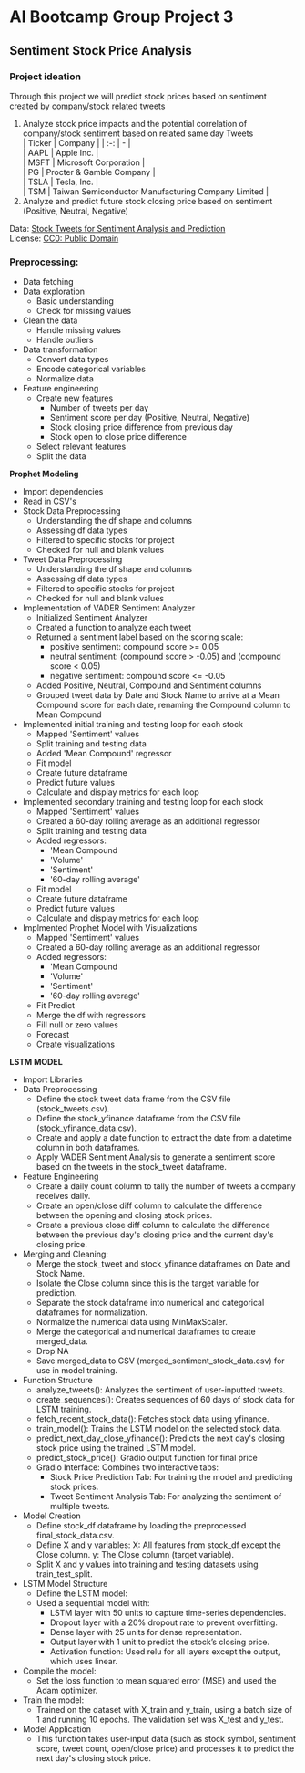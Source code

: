 # AI Bootcamp Group Project 3
## Sentiment Stock Price Analysis

### Project ideation
Through this project we will predict stock prices based on sentiment created by company/stock related tweets  

1. Analyze stock price impacts and the potential correlation of company/stock sentiment based on related same day Tweets  
   | Ticker | Company |
   | :-: | - |  
   | AAPL | Apple Inc. |  
   | MSFT | Microsoft Corporation |  
   | PG | Procter & Gamble Company |  
   | TSLA | Tesla, Inc. |  
   | TSM | Taiwan Semiconductor Manufacturing Company Limited |  
3. Analyze and predict future stock closing price based on sentiment (Positive, Neutral, Negative)

Data: [Stock Tweets for Sentiment Analysis and Prediction](https://www.kaggle.com/datasets/equinxx/stock-tweets-for-sentiment-analysis-and-prediction?resource=download)  
License: [CC0: Public Domain](https://creativecommons.org/publicdomain/zero/1.0/)

### Preprocessing:
   - Data fetching
   - Data exploration
      - Basic understanding
      - Check for missing values
   - Clean the data
      - Handle missing values
      - Handle outliers
   - Data transformation
      - Convert data types
      - Encode categorical variables
      - Normalize data
   - Feature engineering
      - Create new features
         - Number of tweets per day
         - Sentiment score per day (Positive, Neutral, Negative)
         - Stock closing price difference from previous day
         - Stock open to close price difference
      - Select relevant features
      - Split the data


**Prophet Modeling**
- Import dependencies
- Read in CSV's
- Stock Data Preprocessing
  - Understanding the df shape and columns
  - Assessing df data types
  - Filtered to specific stocks for project
  - Checked for null and blank values
- Tweet Data Preprocessing
  - Understanding the df shape and columns
  - Assessing df data types
  - Filtered to specific stocks for project
  - Checked for null and blank values
- Implementation of VADER Sentiment Analyzer
  - Initialized Sentiment Analyzer
  - Created a function to analyze each tweet
   - Returned a sentiment label based on the scoring scale:
      - positive sentiment: compound score >= 0.05
      - neutral sentiment: (compound score > -0.05) and (compound score < 0.05)
      - negative sentiment: compound score <= -0.05
   - Added Positive, Neutral, Compound and Sentiment columns
   - Grouped tweet data by Date and Stock Name to arrive at a Mean Compound score for each date, renaming the Compound column to Mean Compound
- Implemented initial training and testing loop for each stock
   - Mapped 'Sentiment' values
   - Split training and testing data
   - Added 'Mean Compound' regressor
   - Fit model
   - Create future dataframe
   - Predict future values
   - Calculate and display metrics for each loop
- Implemented secondary training and testing loop for each stock
   - Mapped 'Sentiment' values
   - Created a 60-day rolling average as an additional regressor
   - Split training and testing data
   - Added regressors:
      - 'Mean Compound
      - 'Volume'
      - 'Sentiment'
      - '60-day rolling average'
   - Fit model
   - Create future dataframe
   - Predict future values
   - Calculate and display metrics for each loop
- Implmented Prophet Model with Visualizations
   - Mapped 'Sentiment' values
   - Created a 60-day rolling average as an additional regressor
   - Added regressors:
      - 'Mean Compound
      - 'Volume'
      - 'Sentiment'
      - '60-day rolling average'
   - Fit Predict
   - Merge the df with regressors
   - Fill null or zero values
   - Forecast
   - Create visualizations



**LSTM MODEL**
- Import Libraries
- Data Preprocessing
   - Define the stock tweet data frame from the CSV file (stock_tweets.csv).
   - Define the stock_yfinance dataframe from the CSV file (stock_yfinance_data.csv).
    - Create and apply a date function to extract the date from a datetime column in both dataframes.
   - Apply VADER Sentiment Analysis to generate a sentiment score based on the tweets in the stock_tweet dataframe.
- Feature Engineering
   - Create a daily count column to tally the number of tweets a company receives daily.
   - Create an open/close diff column to calculate the difference between the opening and closing stock prices.
   - Create a previous close diff column to calculate the difference between the previous day's closing price and the current day's closing price.
- Merging and Cleaning:
    - Merge the stock_tweet and stock_yfinance dataframes on Date and Stock Name.
    - Isolate the Close column since this is the target variable for prediction.
    - Separate the stock dataframe into numerical and categorical dataframes for normalization.
    - Normalize the numerical data using MinMaxScaler.   
    - Merge the categorical and numerical dataframes to create merged_data.
    - Drop NA
    - Save merged_data to CSV (merged_sentiment_stock_data.csv) for use in model training.
- Function Structure
    - analyze_tweets(): Analyzes the sentiment of user-inputted tweets.
   - create_sequences(): Creates sequences of 60 days of stock data for LSTM training.
   - fetch_recent_stock_data(): Fetches stock data using yfinance.
    - train_model(): Trains the LSTM model on the selected stock data.
   - predict_next_day_close_yfinance(): Predicts the next day's closing stock price using the trained LSTM model.
   - predict_stock_price(): Gradio output function for final price
   - Gradio Interface: Combines two interactive tabs:
       - Stock Price Prediction Tab: For training the model and predicting stock prices.
       - Tweet Sentiment Analysis Tab: For analyzing the sentiment of multiple tweets.
- Model Creation   
   - Define stock_df dataframe by loading the preprocessed final_stock_data.csv.
   - Define X and y variables:
    X: All features from stock_df except the Close column.
    y: The Close column (target variable).
   - Split X and y values into training and testing datasets using train_test_split.
- LSTM Model Structure
     - Define the LSTM model:
    - Used a sequential model with:
        - LSTM layer with 50 units to capture time-series dependencies.
        - Dropout layer with a 20% dropout rate to prevent overfitting.
        - Dense layer with 25 units for dense representation.
        - Output layer with 1 unit to predict the stock’s closing price.
         - Activation function: Used relu for all layers except the output, which uses linear.
- Compile the model:
    - Set the loss function to mean squared error (MSE) and used the Adam optimizer.
- Train the model:
    - Trained on the dataset with X_train and y_train, using a batch size of 1 and running 10 epochs. The validation set was X_test and y_test. 
- Model Application
     - This function takes user-input data (such as stock symbol, sentiment score, tweet count, open/close price) and processes it to predict the next day's closing stock price.





